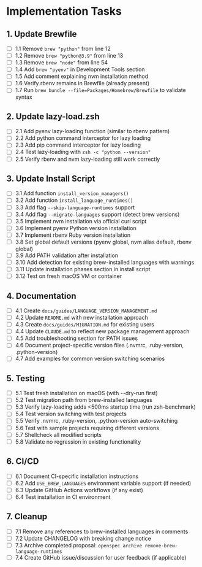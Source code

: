 # Implementation Tasks

## 1. Update Brewfile
- [ ] 1.1 Remove `brew "python"` from line 12
- [ ] 1.2 Remove `brew "python@3.9"` from line 13
- [ ] 1.3 Remove `brew "node"` from line 54
- [ ] 1.4 Add `brew "pyenv"` in Development Tools section
- [ ] 1.5 Add comment explaining nvm installation method
- [ ] 1.6 Verify rbenv remains in Brewfile (already present)
- [ ] 1.7 Run `brew bundle --file=Packages/Homebrew/Brewfile` to validate syntax

## 2. Update lazy-load.zsh
- [ ] 2.1 Add pyenv lazy-loading function (similar to rbenv pattern)
- [ ] 2.2 Add python command interceptor for lazy loading
- [ ] 2.3 Add pip command interceptor for lazy loading
- [ ] 2.4 Test lazy-loading with `zsh -c "python --version"`
- [ ] 2.5 Verify rbenv and nvm lazy-loading still work correctly

## 3. Update Install Script
- [ ] 3.1 Add function `install_version_managers()`
- [ ] 3.2 Add function `install_language_runtimes()`
- [ ] 3.3 Add flag `--skip-language-runtimes` support
- [ ] 3.4 Add flag `--migrate-languages` support (detect brew versions)
- [ ] 3.5 Implement nvm installation via official curl script
- [ ] 3.6 Implement pyenv Python version installation
- [ ] 3.7 Implement rbenv Ruby version installation
- [ ] 3.8 Set global default versions (pyenv global, nvm alias default, rbenv global)
- [ ] 3.9 Add PATH validation after installation
- [ ] 3.10 Add detection for existing brew-installed languages with warnings
- [ ] 3.11 Update installation phases section in install script
- [ ] 3.12 Test on fresh macOS VM or container

## 4. Documentation
- [ ] 4.1 Create `docs/guides/LANGUAGE_VERSION_MANAGEMENT.md`
- [ ] 4.2 Update `README.md` with new installation approach
- [ ] 4.3 Create `docs/guides/MIGRATION.md` for existing users
- [ ] 4.4 Update `CLAUDE.md` to reflect new package management approach
- [ ] 4.5 Add troubleshooting section for PATH issues
- [ ] 4.6 Document project-specific version files (.nvmrc, .ruby-version, .python-version)
- [ ] 4.7 Add examples for common version switching scenarios

## 5. Testing
- [ ] 5.1 Test fresh installation on macOS (with --dry-run first)
- [ ] 5.2 Test migration path from brew-installed languages
- [ ] 5.3 Verify lazy-loading adds <500ms startup time (run zsh-benchmark)
- [ ] 5.4 Test version switching with test projects
- [ ] 5.5 Verify .nvmrc, .ruby-version, .python-version auto-switching
- [ ] 5.6 Test with sample projects requiring different versions
- [ ] 5.7 Shellcheck all modified scripts
- [ ] 5.8 Validate no regression in existing functionality

## 6. CI/CD
- [ ] 6.1 Document CI-specific installation instructions
- [ ] 6.2 Add `USE_BREW_LANGUAGES` environment variable support (if needed)
- [ ] 6.3 Update GitHub Actions workflows (if any exist)
- [ ] 6.4 Test installation in CI environment

## 7. Cleanup
- [ ] 7.1 Remove any references to brew-installed languages in comments
- [ ] 7.2 Update CHANGELOG with breaking change notice
- [ ] 7.3 Archive completed proposal: `openspec archive remove-brew-language-runtimes`
- [ ] 7.4 Create GitHub issue/discussion for user feedback (if applicable)

